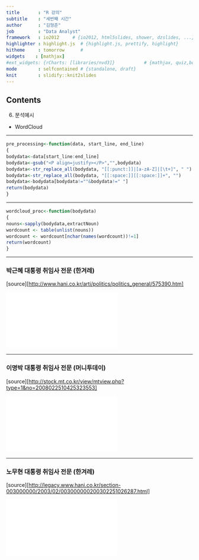 ```yaml
---
title       : "R 강의"
subtitle    : "세번째 시간"
author      : "김형준"
job         : "Data Analyst"
framework   : io2012     # {io2012, html5slides, shower, dzslides, ...}
highlighter : highlight.js  # {highlight.js, prettify, highlight}
hitheme     : tomorrow      # 
widgets    : [mathjax]
#ext_widgets: {rCharts: [libraries/nvd3]}           # {mathjax, quiz,bootstra}
mode        : selfcontained # {standalone, draft}
knit        : slidify::knit2slides
---
```


## Contents

6. 분석예시
- WordCloud

---



```r
pre_processing<-function(data, start_line, end_line)
{
bodydata<-data[start_line:end_line]
bodydata<-gsub("<P align=justify></P>","",bodydata)
bodydata<-str_replace_all(bodydata, "[[:punct:]]|[a-zA-Z]|[\t+]", " ")
bodydata<-str_replace_all(bodydata, "[[:space:]][[:space:]]+", "")
bodydata<-bodydata[bodydata!=""&bodydata!=" "]
return(bodydata)
}
```

---


```r
wordcloud_proc<-function(bodydata)
{
nouns<-sapply(bodydata,extractNoun)
wordcount <- table(unlist(nouns))
wordcount <- wordcount[nchar(names(wordcount))!=1]
return(wordcount)
}
```

---



### 박근혜 대통령 취임사 전문 (한겨레)  
[source][http://www.hani.co.kr/arti/politics/politics_general/575390.htm]

![plot of chunk wordcloud2_1](assets/fig/wordcloud2_1.pdf) 

---

### 이명박 대통령 취임사 전문 (머니투데이)  
[source][http://stock.mt.co.kr/view/mtview.php?type=1&no=2008022510425323553]

![plot of chunk wordcloud2_2](assets/fig/wordcloud2_2.pdf) 

---

### 노무현 대통령 취임사 전문 (한겨레)  
[source][http://legacy.www.hani.co.kr/section-003000000/2003/02/003000000200302251026287.html]

![plot of chunk wordcloud2_3](assets/fig/wordcloud2_3.pdf) 

